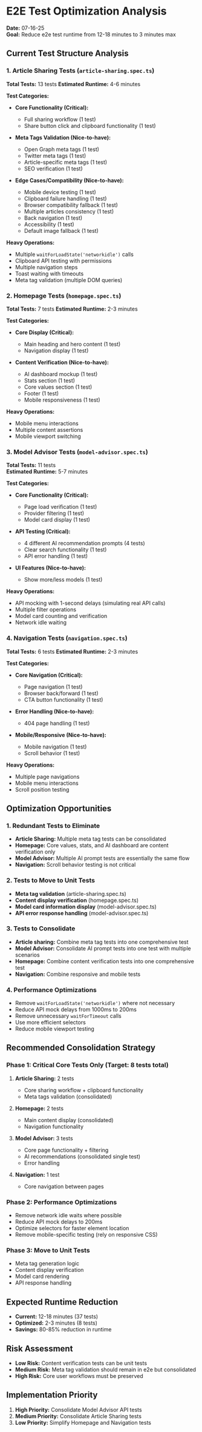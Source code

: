 # E2E Test Optimization Analysis
**Date:** 07-16-25  
**Goal:** Reduce e2e test runtime from 12-18 minutes to 3 minutes max

## Current Test Structure Analysis

### 1. Article Sharing Tests (`article-sharing.spec.ts`)
**Total Tests:** 13 tests
**Estimated Runtime:** 4-6 minutes

**Test Categories:**
- **Core Functionality (Critical):**
  - Full sharing workflow (1 test)
  - Share button click and clipboard functionality (1 test)
  
- **Meta Tags Validation (Nice-to-have):**
  - Open Graph meta tags (1 test)
  - Twitter meta tags (1 test)  
  - Article-specific meta tags (1 test)
  - SEO verification (1 test)
  
- **Edge Cases/Compatibility (Nice-to-have):**
  - Mobile device testing (1 test)
  - Clipboard failure handling (1 test)
  - Browser compatibility fallback (1 test)
  - Multiple articles consistency (1 test)
  - Back navigation (1 test)
  - Accessibility (1 test)
  - Default image fallback (1 test)

**Heavy Operations:**
- Multiple `waitForLoadState('networkidle')` calls
- Clipboard API testing with permissions
- Multiple navigation steps
- Toast waiting with timeouts
- Meta tag validation (multiple DOM queries)

### 2. Homepage Tests (`homepage.spec.ts`)  
**Total Tests:** 7 tests
**Estimated Runtime:** 2-3 minutes

**Test Categories:**
- **Core Display (Critical):**
  - Main heading and hero content (1 test)
  - Navigation display (1 test)
  
- **Content Verification (Nice-to-have):**
  - AI dashboard mockup (1 test)
  - Stats section (1 test)
  - Core values section (1 test)
  - Footer (1 test)
  - Mobile responsiveness (1 test)

**Heavy Operations:**
- Mobile menu interactions
- Multiple content assertions
- Mobile viewport switching

### 3. Model Advisor Tests (`model-advisor.spec.ts`)
**Total Tests:** 11 tests  
**Estimated Runtime:** 5-7 minutes

**Test Categories:**
- **Core Functionality (Critical):**
  - Page load verification (1 test)
  - Provider filtering (1 test)
  - Model card display (1 test)
  
- **API Testing (Critical):**
  - 4 different AI recommendation prompts (4 tests)
  - Clear search functionality (1 test)
  - API error handling (1 test)
  
- **UI Features (Nice-to-have):**
  - Show more/less models (1 test)

**Heavy Operations:**
- API mocking with 1-second delays (simulating real API calls)
- Multiple filter operations
- Model card counting and verification
- Network idle waiting

### 4. Navigation Tests (`navigation.spec.ts`)
**Total Tests:** 6 tests
**Estimated Runtime:** 2-3 minutes

**Test Categories:**
- **Core Navigation (Critical):**
  - Page navigation (1 test)
  - Browser back/forward (1 test)
  - CTA button functionality (1 test)
  
- **Error Handling (Nice-to-have):**
  - 404 page handling (1 test)
  
- **Mobile/Responsive (Nice-to-have):**
  - Mobile navigation (1 test)
  - Scroll behavior (1 test)

**Heavy Operations:**
- Multiple page navigations
- Mobile menu interactions
- Scroll position testing

## Optimization Opportunities

### 1. Redundant Tests to Eliminate
- **Article Sharing:** Multiple meta tag tests can be consolidated
- **Homepage:** Core values, stats, and AI dashboard are content verification only
- **Model Advisor:** Multiple AI prompt tests are essentially the same flow
- **Navigation:** Scroll behavior testing is not critical

### 2. Tests to Move to Unit Tests
- **Meta tag validation** (article-sharing.spec.ts)
- **Content display verification** (homepage.spec.ts)
- **Model card information display** (model-advisor.spec.ts)
- **API error response handling** (model-advisor.spec.ts)

### 3. Tests to Consolidate
- **Article sharing:** Combine meta tag tests into one comprehensive test
- **Model Advisor:** Consolidate AI prompt tests into one test with multiple scenarios
- **Homepage:** Combine content verification tests into one comprehensive test
- **Navigation:** Combine responsive and mobile tests

### 4. Performance Optimizations
- Remove `waitForLoadState('networkidle')` where not necessary
- Reduce API mock delays from 1000ms to 200ms
- Remove unnecessary `waitForTimeout` calls
- Use more efficient selectors
- Reduce mobile viewport testing

## Recommended Consolidation Strategy

### Phase 1: Critical Core Tests Only (Target: 8 tests total)
1. **Article Sharing:** 2 tests
   - Core sharing workflow + clipboard functionality
   - Meta tags validation (consolidated)

2. **Homepage:** 2 tests  
   - Main content display (consolidated)
   - Navigation functionality

3. **Model Advisor:** 3 tests
   - Core page functionality + filtering
   - AI recommendations (consolidated single test)
   - Error handling

4. **Navigation:** 1 test
   - Core navigation between pages

### Phase 2: Performance Optimizations
- Remove network idle waits where possible
- Reduce API mock delays to 200ms
- Optimize selectors for faster element location
- Remove mobile-specific testing (rely on responsive CSS)

### Phase 3: Move to Unit Tests
- Meta tag generation logic
- Content display verification
- Model card rendering
- API response handling

## Expected Runtime Reduction
- **Current:** 12-18 minutes (37 tests)
- **Optimized:** 2-3 minutes (8 tests)
- **Savings:** 80-85% reduction in runtime

## Risk Assessment
- **Low Risk:** Content verification tests can be unit tests
- **Medium Risk:** Meta tag validation should remain in e2e but consolidated
- **High Risk:** Core user workflows must be preserved

## Implementation Priority
1. **High Priority:** Consolidate Model Advisor API tests
2. **Medium Priority:** Consolidate Article Sharing tests  
3. **Low Priority:** Simplify Homepage and Navigation tests